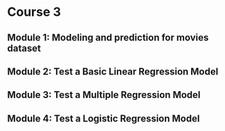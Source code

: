 # Course 3

## Module 1: Modeling and prediction for movies dataset

## Module 2: Test a Basic Linear Regression Model

## Module 3: Test a Multiple Regression Model

## Module 4: Test a Logistic Regression Model
